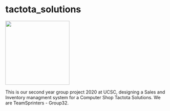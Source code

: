 # tactota_solutions
<img src="https://github.com/demo-project-01/tactota_solutions/blob/master/public/images/logo-s.jpeg" width="200">

This is our second year group project 2020 at UCSC, designing a Sales and Inventory managment system for a Computer Shop Tactota Solutions.
We are TeamSprinters - Group32.
